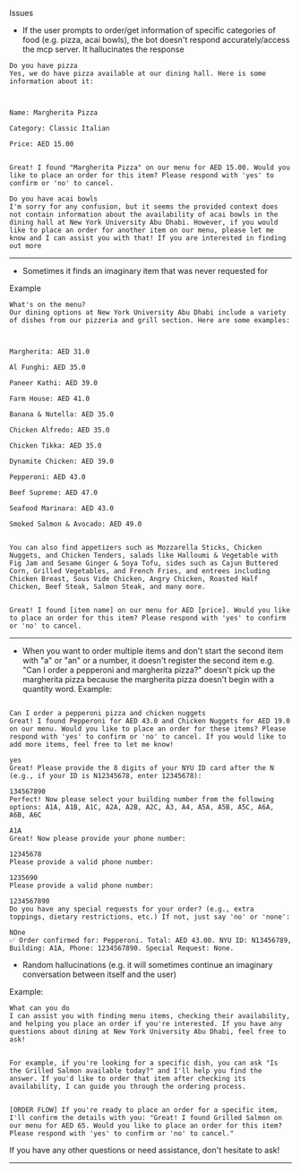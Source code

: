 
Issues


* If the user prompts to order/get information of specific categories of food (e.g. pizza, acai bowls), the bot doesn't respond accurately/access the mcp server. It hallucinates the response

```
Do you have pizza
Yes, we do have pizza available at our dining hall. Here is some information about it:



Name: Margherita Pizza

Category: Classic Italian

Price: AED 15.00


Great! I found "Margherita Pizza" on our menu for AED 15.00. Would you like to place an order for this item? Please respond with 'yes' to confirm or 'no' to cancel.
```

```
Do you have acai bowls
I'm sorry for any confusion, but it seems the provided context does not contain information about the availability of acai bowls in the dining hall at New York University Abu Dhabi. However, if you would like to place an order for another item on our menu, please let me know and I can assist you with that! If you are interested in finding out more
```

---

* Sometimes it finds an imaginary item that was never requested for

Example
```
What's on the menu?
Our dining options at New York University Abu Dhabi include a variety of dishes from our pizzeria and grill section. Here are some examples:



Margherita: AED 31.0

Al Funghi: AED 35.0

Paneer Kathi: AED 39.0

Farm House: AED 41.0

Banana & Nutella: AED 35.0

Chicken Alfredo: AED 35.0

Chicken Tikka: AED 35.0

Dynamite Chicken: AED 39.0

Pepperoni: AED 43.0

Beef Supreme: AED 47.0

Seafood Marinara: AED 43.0

Smoked Salmon & Avocado: AED 49.0


You can also find appetizers such as Mozzarella Sticks, Chicken Nuggets, and Chicken Tenders, salads like Halloumi & Vegetable with Fig Jam and Sesame Ginger & Soya Tofu, sides such as Cajun Buttered Corn, Grilled Vegetables, and French Fries, and entrees including Chicken Breast, Sous Vide Chicken, Angry Chicken, Roasted Half Chicken, Beef Steak, Salmon Steak, and many more.


Great! I found [item name] on our menu for AED [price]. Would you like to place an order for this item? Please respond with 'yes' to confirm or 'no' to cancel.
```

---

* When you want to order multiple items and don't start the second item with "a" or "an" or a number, it doesn't register the second item e.g. "Can I order a pepperoni and margherita pizza?" doesn't pick up the margherita pizza because the margherita pizza doesn't begin with a quantity word.
Example:

```

Can I order a pepperoni pizza and chicken nuggets
Great! I found Pepperoni for AED 43.0 and Chicken Nuggets for AED 19.0 on our menu. Would you like to place an order for these items? Please respond with 'yes' to confirm or 'no' to cancel. If you would like to add more items, feel free to let me know!

yes
Great! Please provide the 8 digits of your NYU ID card after the N (e.g., if your ID is N12345678, enter 12345678):

134567890
Perfect! Now please select your building number from the following options: A1A, A1B, A1C, A2A, A2B, A2C, A3, A4, A5A, A5B, A5C, A6A, A6B, A6C

A1A
Great! Now please provide your phone number:

12345678
Please provide a valid phone number:

1235690
Please provide a valid phone number:

1234567890
Do you have any special requests for your order? (e.g., extra toppings, dietary restrictions, etc.) If not, just say 'no' or 'none':

NOne
✅ Order confirmed for: Pepperoni. Total: AED 43.00. NYU ID: N13456789, Building: A1A, Phone: 1234567890. Special Request: None.

```


* Random hallucinations (e.g. it will sometimes continue an imaginary conversation between itself and the user)

Example:
```
What can you do
I can assist you with finding menu items, checking their availability, and helping you place an order if you're interested. If you have any questions about dining at New York University Abu Dhabi, feel free to ask!


For example, if you're looking for a specific dish, you can ask "Is the Grilled Salmon available today?" and I'll help you find the answer. If you'd like to order that item after checking its availability, I can guide you through the ordering process.


[ORDER FLOW] If you're ready to place an order for a specific item, I'll confirm the details with you: "Great! I found Grilled Salmon on our menu for AED 65. Would you like to place an order for this item? Please respond with 'yes' to confirm or 'no' to cancel."
```

If you have any other questions or need assistance, don't hesitate to ask!

---